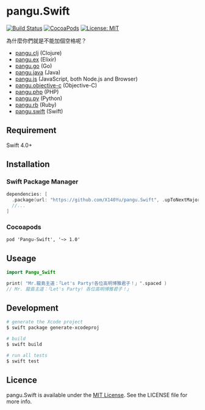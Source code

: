 # pangu.Swift

[![Build Status](https://travis-ci.org/X140Yu/pangu.Swift.svg?branch=master)](https://travis-ci.org/X140Yu/pangu.Swift)
[![CocoaPods](https://img.shields.io/cocoapods/v/Pangu-Swift.svg)](https://github.com/X140Yu/pangu.Swift)
[![License: MIT](https://img.shields.io/badge/License-MIT-yellow.svg)](https://opensource.org/licenses/MIT)

為什麼你們就是不能加個空格呢？

* [pangu.clj](https://github.com/coldnew/pangu.clj) (Clojure)
* [pangu.ex](https://github.com/cataska/pangu.ex) (Elixir)
* [pangu.go](https://github.com/vinta/pangu) (Go)
* [pangu.java](https://github.com/vinta/pangu.java) (Java)
* [pangu.js](https://github.com/vinta/pangu.js) (JavaScript, both Node.js and Browser)
* [pangu.objective-c](https://github.com/Cee/pangu.objective-c) (Objective-C)
* [pangu.php](https://github.com/Kunr/pangu.php) (PHP)
* [pangu.py](https://github.com/vinta/pangu.py) (Python)
* [pangu.rb](https://github.com/dlackty/pangu.rb) (Ruby)
* [pangu.swift](https://github.com/X140Yu/pangu.Swift) (Swift)

## Requirement

Swift 4.0+

## Installation

### Swift Package Manager

```swift
dependencies: [
  .package(url: "https://github.com/X140Yu/pangu.Swift", .upToNextMajor(from: "1.0")),
  //...
]
```

### Cocoapods

    pod 'Pangu-Swift', '~> 1.0'

## Useage

```swift
import Pangu_Swift

print( "Mr.龍島主道：「Let's Party!各位高明博雅君子！」".spaced )
// Mr. 龍島主道：「Let's Party! 各位高明博雅君子！」
```

## Development

```bash
# generate the Xcode project
$ swift package generate-xcodeproj

# build
$ swift build

# run all tests
$ swift test
```

## Licence

pangu.Swift is available under the [MIT License][mitLink]. See the LICENSE file for more info.

[mitLink]:http://opensource.org/licenses/MIT

